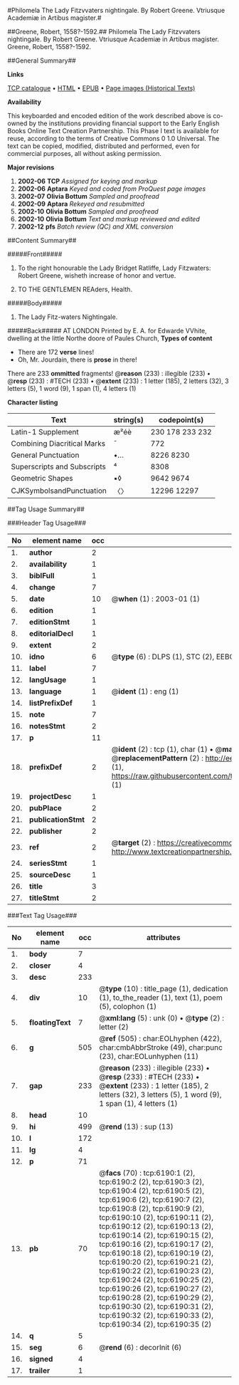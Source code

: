 #Philomela The Lady Fitzvvaters nightingale. By Robert Greene. Vtriusque Academiæ in Artibus magister.#

##Greene, Robert, 1558?-1592.##
Philomela The Lady Fitzvvaters nightingale. By Robert Greene. Vtriusque Academiæ in Artibus magister.
Greene, Robert, 1558?-1592.

##General Summary##

**Links**

[TCP catalogue](http://www.ota.ox.ac.uk/tcp/)  • 
[HTML](http://tei.it.ox.ac.uk/tcp/Texts-HTML/free/A02/A02154.html)  • 
[EPUB](http://tei.it.ox.ac.uk/tcp/Texts-EPUB/free/A02/A02154.epub) • 
[Page images (Historical Texts)](https://data.historicaltexts.jisc.ac.uk/view?pubId=eebo-99841596e&pageId=eebo-99841596e-6190-1)

**Availability**

This keyboarded and encoded edition of the
	       work described above is co-owned by the institutions
	       providing financial support to the Early English Books
	       Online Text Creation Partnership. This Phase I text is
	       available for reuse, according to the terms of Creative
	       Commons 0 1.0 Universal. The text can be copied,
	       modified, distributed and performed, even for
	       commercial purposes, all without asking permission.

**Major revisions**

1. __2002-06__ __TCP__ *Assigned for keying and markup*
1. __2002-06__ __Aptara__ *Keyed and coded from ProQuest page images*
1. __2002-07__ __Olivia Bottum__ *Sampled and proofread*
1. __2002-09__ __Aptara__ *Rekeyed and resubmitted*
1. __2002-10__ __Olivia Bottum__ *Sampled and proofread*
1. __2002-10__ __Olivia Bottum__ *Text and markup reviewed and edited*
1. __2002-12__ __pfs__ *Batch review (QC) and XML conversion*

##Content Summary##

#####Front#####

1. To the right honourable the Lady
Bridget Ratliffe, Lady Fitzwaters: Robert
Greene, wisheth increase of honor
and vertue.

1. TO THE GENTLEMEN REAders,
Health.

#####Body#####

1. The Lady Fitz-waters
Nightingale.

#####Back#####
AT LONDON
Printed by E. A. for Edwarde
VVhite, dwelling at the little Northe
doore of Paules Church,
**Types of content**

  * There are 172 **verse** lines!
  * Oh, Mr. Jourdain, there is **prose** in there!

There are 233 **ommitted** fragments! 
 @__reason__ (233) : illegible (233)  •  @__resp__ (233) : #TECH (233)  •  @__extent__ (233) : 1 letter (185), 2 letters (32), 3 letters (5), 1 word (9), 1 span (1), 4 letters (1)

**Character listing**


|Text|string(s)|codepoint(s)|
|---|---|---|
|Latin-1 Supplement|æ²éè|230 178 233 232|
|Combining             Diacritical Marks|̄|772|
|General Punctuation|•…|8226 8230|
|Superscripts             and Subscripts|⁴|8308|
|Geometric Shapes|▪◊|9642 9674|
|CJKSymbolsandPunctuation|〈〉|12296 12297|

##Tag Usage Summary##

###Header Tag Usage###

|No|element name|occ|attributes|
|---|---|---|---|
|1.|__author__|2||
|2.|__availability__|1||
|3.|__biblFull__|1||
|4.|__change__|7||
|5.|__date__|10| @__when__ (1) : 2003-01 (1)|
|6.|__edition__|1||
|7.|__editionStmt__|1||
|8.|__editorialDecl__|1||
|9.|__extent__|2||
|10.|__idno__|6| @__type__ (6) : DLPS (1), STC (2), EEBO-CITATION (1), PROQUEST (1), VID (1)|
|11.|__label__|7||
|12.|__langUsage__|1||
|13.|__language__|1| @__ident__ (1) : eng (1)|
|14.|__listPrefixDef__|1||
|15.|__note__|7||
|16.|__notesStmt__|2||
|17.|__p__|11||
|18.|__prefixDef__|2| @__ident__ (2) : tcp (1), char (1)  •  @__matchPattern__ (2) : ([0-9\-]+):([0-9IVX]+) (1), (.+) (1)  •  @__replacementPattern__ (2) : http://eebo.chadwyck.com/downloadtiff?vid=$1&page=$2 (1), https://raw.githubusercontent.com/textcreationpartnership/Texts/master/tcpchars.xml#$1 (1)|
|19.|__projectDesc__|1||
|20.|__pubPlace__|2||
|21.|__publicationStmt__|2||
|22.|__publisher__|2||
|23.|__ref__|2| @__target__ (2) : https://creativecommons.org/publicdomain/zero/1.0/ (1), http://www.textcreationpartnership.org/docs/. (1)|
|24.|__seriesStmt__|1||
|25.|__sourceDesc__|1||
|26.|__title__|3||
|27.|__titleStmt__|2||


###Text Tag Usage###

|No|element name|occ|attributes|
|---|---|---|---|
|1.|__body__|7||
|2.|__closer__|4||
|3.|__desc__|233||
|4.|__div__|10| @__type__ (10) : title_page (1), dedication (1), to_the_reader (1), text (1), poem (5), colophon (1)|
|5.|__floatingText__|7| @__xml:lang__ (5) : unk (0)  •  @__type__ (2) : letter (2)|
|6.|__g__|505| @__ref__ (505) : char:EOLhyphen (422), char:cmbAbbrStroke (49), char:punc (23), char:EOLunhyphen (11)|
|7.|__gap__|233| @__reason__ (233) : illegible (233)  •  @__resp__ (233) : #TECH (233)  •  @__extent__ (233) : 1 letter (185), 2 letters (32), 3 letters (5), 1 word (9), 1 span (1), 4 letters (1)|
|8.|__head__|10||
|9.|__hi__|499| @__rend__ (13) : sup (13)|
|10.|__l__|172||
|11.|__lg__|4||
|12.|__p__|71||
|13.|__pb__|70| @__facs__ (70) : tcp:6190:1 (2), tcp:6190:2 (2), tcp:6190:3 (2), tcp:6190:4 (2), tcp:6190:5 (2), tcp:6190:6 (2), tcp:6190:7 (2), tcp:6190:8 (2), tcp:6190:9 (2), tcp:6190:10 (2), tcp:6190:11 (2), tcp:6190:12 (2), tcp:6190:13 (2), tcp:6190:14 (2), tcp:6190:15 (2), tcp:6190:16 (2), tcp:6190:17 (2), tcp:6190:18 (2), tcp:6190:19 (2), tcp:6190:20 (2), tcp:6190:21 (2), tcp:6190:22 (2), tcp:6190:23 (2), tcp:6190:24 (2), tcp:6190:25 (2), tcp:6190:26 (2), tcp:6190:27 (2), tcp:6190:28 (2), tcp:6190:29 (2), tcp:6190:30 (2), tcp:6190:31 (2), tcp:6190:32 (2), tcp:6190:33 (2), tcp:6190:34 (2), tcp:6190:35 (2)|
|14.|__q__|5||
|15.|__seg__|6| @__rend__ (6) : decorInit (6)|
|16.|__signed__|4||
|17.|__trailer__|1||
